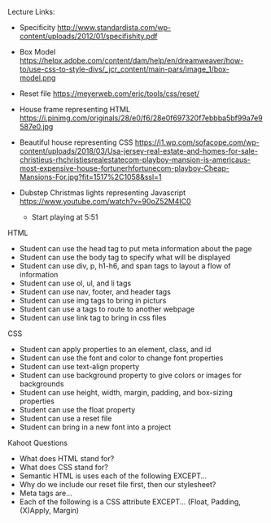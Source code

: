 Lecture Links:

- Specificity
  http://www.standardista.com/wp-content/uploads/2012/01/specifishity.pdf

- Box Model
  https://helpx.adobe.com/content/dam/help/en/dreamweaver/how-to/use-css-to-style-divs/_jcr_content/main-pars/image_1/box-model.png
  
- Reset file
  https://meyerweb.com/eric/tools/css/reset/

- House frame representing HTML
  https://i.pinimg.com/originals/28/e0/f6/28e0f697320f7ebbba5bf99a7e9587e0.jpg

- Beautiful house representing CSS
  https://i1.wp.com/sofacope.com/wp-content/uploads/2018/03/Usa-jersey-real-estate-and-homes-for-sale-christieus-rhchristiesrealestatecom-playboy-mansion-is-americaus-most-expensive-house-fortunerhfortunecom-playboy-Cheap-Mansions-For.jpg?fit=1517%2C1058&ssl=1

- Dubstep Christmas lights representing Javascript
  https://www.youtube.com/watch?v=90oZ52M4IC0
  - Start playing at 5:51


HTML

- Student can use the head tag to put meta information about the page
- Student can use the body tag to specify what will be displayed
- Student can use div, p, h1-h6, and span tags to layout a flow of information
- Student can use ol, ul, and li tags
- Student can use nav, footer, and header tags
- Student can use img tags to bring in picturs
- Student can use a tags to route to another webpage
- Student can use link tag to bring in css files

CSS

- Student can apply properties to an element, class, and id
- Student can use the font and color to change font properties
- Student can use text-align property
- Student can use background property to give colors or images for backgrounds
- Student can use height, width, margin, padding, and box-sizing properties
- Student can use the float property
- Student can use a reset file
- Student can bring in a new font into a project

Kahoot Questions

- What does HTML stand for?
- What does CSS stand for?
- Semantic HTML is uses each of the following EXCEPT...
- Why do we include our reset file first, then our stylesheet?
- Meta tags are...
- Each of the following is a CSS attribute EXCEPT... (Float, Padding, (X)Apply, Margin)
